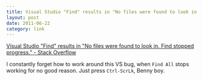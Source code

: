 ```yaml
---
title: Visual Studio "Find" results in "No files were found to look in. Find stopped progress." - Stack Overflow
layout: post
date: 2011-06-22
category: link
---
```


<a href="http://stackoverflow.com/questions/259398/visual-studio-find-results-in-no-files-were-found-to-look-in-find-stopped-pro">Visual Studio "Find" results in "No files were found to look in. Find stopped progress." - Stack Overflow</a>

I constantly forget how to work around this VS bug, when `Find All` stops working for no good reason. Just press `Ctrl-ScrLk`, Benny boy.
